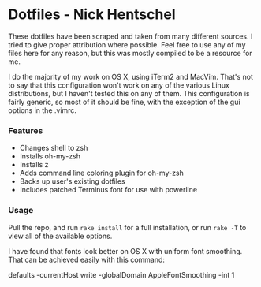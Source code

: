 # Dotfiles - Nick Hentschel #

These dotfiles have been scraped and taken from many different sources. I tried to give proper attribution where possible. Feel free to use any of my files here for any reason, but this was mostly compiled to be a resource for me.

I do the majority of my work on OS X, using iTerm2 and MacVim. That's not to say that this configuration won't work on any of the various Linux distributions, but I haven't tested this on any of them. This configuration is fairly generic, so most of it should be fine, with the exception of the gui options in the .vimrc. 

### Features ###

- Changes shell to zsh
- Installs oh-my-zsh
- Installs z
- Adds command line coloring plugin for oh-my-zsh
- Backs up user's existing dotfiles
- Includes patched Terminus font for use with powerline

### Usage ###

Pull the repo, and run `rake install` for a full installation, or run `rake -T` to view all of the available options.

I have found that fonts look better on OS X with uniform font smoothing. That can be achieved easily with this command:

  defaults -currentHost write -globalDomain AppleFontSmoothing -int 1 
